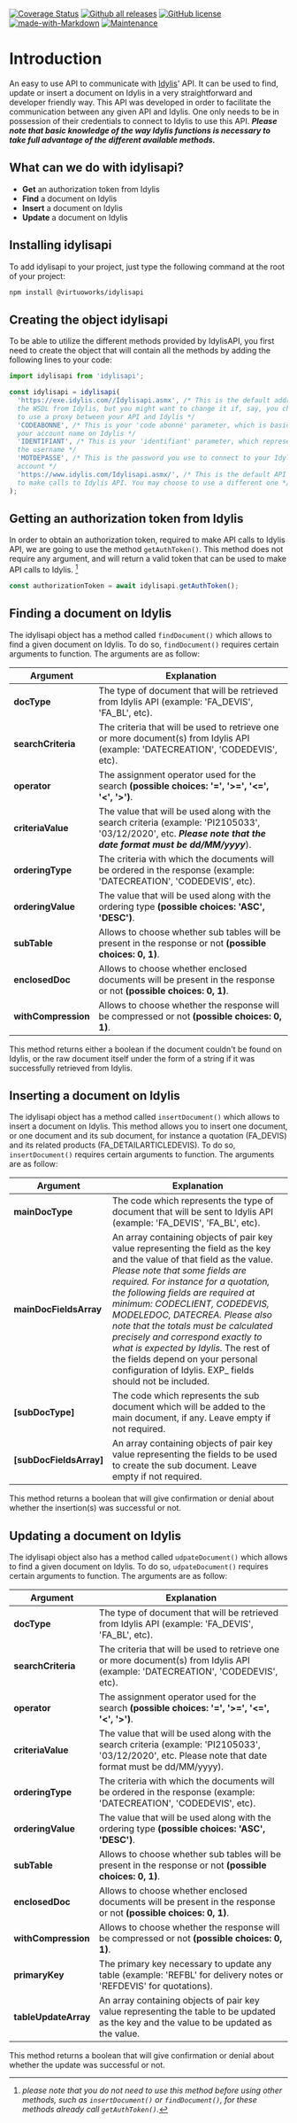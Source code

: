 [![Coverage Status](https://coveralls.io/repos/github/VirtuoWorks/Node/idylisapi/badge.svg?branch=main)](https://coveralls.io/github/VirtuoWorks/Node/idylisapi?branch=main)
[![Github all releases](https://img.shields.io/github/downloads/VirtuoWorks/idylisapi/total.svg)](https://github.com/VirtuoWorks/idylisapi/releases/)
[![GitHub license](https://img.shields.io/github/license/VirtuoWorks/idylisapi.svg)](https://github.com/VirtuoWorks/idylisapi/main/LICENSE)
[![made-with-Markdown](https://img.shields.io/badge/Made%20with-Markdown-1f425f.svg)](http://commonmark.org)
[![Maintenance](https://img.shields.io/badge/Maintained%3F-yes-green.svg)](https://github.com/VirtuoWorks/idylisapi/graphs/commit-activity)

# Introduction
An easy to use API to communicate with [Idylis](https://www.idylis.com/index)' API.
It can be used to find, update or insert a document on Idylis in a very straightforward and developer friendly way.
This API was developed in order to facilitate the communication between any given API and Idylis. 
One only needs to be in possession of their credentials to connect to Idylis to use this API.
_**Please note that basic knowledge of the way Idylis functions is necessary to take full advantage of the different available methods.**_

## What can we do with idylisapi?

- **Get** an authorization token from Idylis
- **Find** a document on Idylis
- **Insert** a document on Idylis
- **Update** a document on Idylis

## Installing idylisapi

To add idylisapi to your project, just type the following command at the root of your project:

```bash
npm install @virtuoworks/idylisapi
```

## Creating the object idylisapi

To be able to utilize the different methods provided by IdylisAPI, you first need to create the object that will contain all the methods by adding the following lines to your code:

```javascript
import idylisapi from 'idylisapi';

const idylisapi = idylisapi(
  'https://exe.idylis.com//Idylisapi.asmx', /* This is the default address to get
  the WSDL from Idylis, but you might want to change it if, say, you choose
  to use a proxy between your API and Idylis */
  'CODEABONNE', /* This is your 'code abonné' parameter, which is basically
  your account name on Idylis */
  'IDENTIFIANT', /* This is your 'identifiant' parameter, which represents
  the username */
  'MOTDEPASSE', /* This is the password you use to connect to your Idylis
  account */
  'https://www.idylis.com/Idylisapi.asmx/', /* This is the default API end point
  to make calls to Idylis API. You may choose to use a different one */
);
```

## Getting an authorization token from Idylis

In order to obtain an authorization token, required to make API calls to Idylis API, we are going to use the method ```getAuthToken()```. This method does not require any argument, and will return a valid token that can be used to make API calls to Idylis. [^1]

```javascript
const authorizationToken = await idylisapi.getAuthToken();
```

[^1]: *please note that you do not need to use this method before using other methods, such as ```insertDocument()``` or ```findDocument()```, for these methods already call ```getAuthToken()```.*

## Finding a document on Idylis

The idylisapi object has a method called ```findDocument()``` which allows to find a given document on Idylis. To do so, ```findDocument()``` requires certain arguments to function. The arguments are as follow:

| Argument | Explanation |
| -------- | ----------- |
| **docType** | The type of document that will be retrieved from Idylis API (example: 'FA_DEVIS', 'FA_BL', etc). |
| **searchCriteria** | The criteria that will be used to retrieve one or more document(s) from Idylis API (example: 'DATECREATION', 'CODEDEVIS', etc). |
| **operator** | The assignment operator used for the search **(possible choices: '=', '>=', '<=', '<', '>')**. |
| **criteriaValue** | The value that will be used along with the search criteria (example: 'PI2105033', '03/12/2020', etc. _**Please note that the date format must be dd/MM/yyyy**_). |
| **orderingType** | The criteria with which the documents will be ordered in the response (example: 'DATECREATION', 'CODEDEVIS', etc). |
| **orderingValue** | The value that will be used along with the ordering type **(possible choices: 'ASC', 'DESC')**. |
| **subTable** | Allows to choose whether sub tables will be present in the response or not **(possible choices: 0, 1)**. |
| **enclosedDoc** | Allows to choose whether enclosed documents will be present in the response or not **(possible choices: 0, 1)**. |
| **withCompression** | Allows to choose whether the response will be compressed or not **(possible choices: 0, 1)**. |

This method returns either a boolean if the document couldn't be found on Idylis, or the raw document itself under the form of a string if it was successfully retrieved from Idylis.

## Inserting a document on Idylis

The idylisapi object has a method called ```insertDocument()``` which allows to insert a document on Idylis. This method allows you to insert one document, or one document and its sub document, for instance a quotation (FA_DEVIS) and its related products (FA_DETAILARTICLEDEVIS).
To do so, ```insertDocument()``` requires certain arguments to function. The arguments are as follow:

| Argument | Explanation |
| -------- | ----------- |
| **mainDocType** | The code which represents the type of document that will be sent to Idylis API (example: 'FA_DEVIS', 'FA_BL', etc). |
| **mainDocFieldsArray** | An array containing objects of pair key value representing the field as the key and the value of that field as the value. _Please note that some fields are required. For instance for a quotation, the following fields are required at minimum: CODECLIENT, CODEDEVIS, MODELEDOC, DATECREA. Please also note that the totals must be calculated precisely and correspond exactly to what is expected by Idylis._ The rest of the fields depend on your personal configuration of Idylis. EXP_ fields should not be included. |
| **[subDocType]** | The code which represents the sub document which will be added to the main document, if any. Leave empty if not required. |
| **[subDocFieldsArray]** | An array containing objects of pair key value representing the fields to be used to create the sub document. Leave empty if not required. |

This method returns a boolean that will give confirmation or denial about whether the insertion(s) was successful or not.

## Updating a document on Idylis

The idylisapi object also has a method called ```udpateDocument()``` which allows to find a given document on Idylis. To do so, ```udpateDocument()``` requires certain arguments to function. The arguments are as follow:

| Argument | Explanation |
| -------- | ----------- |
| **docType** | The type of document that will be retrieved from Idylis API (example: 'FA_DEVIS', 'FA_BL', etc). |
| **searchCriteria** | The criteria that will be used to retrieve one or more document(s) from Idylis API (example: 'DATECREATION', 'CODEDEVIS', etc). |
| **operator** | The assignment operator used for the search **(possible choices: '=', '>=', '<=', '<', '>')**. |
| **criteriaValue** | The value that will be used along with the search criteria (example: 'PI2105033', '03/12/2020', etc. Please note that date format must be dd/MM/yyyy). |
| **orderingType** | The criteria with which the documents will be ordered in the response (example: 'DATECREATION', 'CODEDEVIS', etc). |
| **orderingValue** | The value that will be used along with the ordering type **(possible choices: 'ASC', 'DESC')**. |
| **subTable** | Allows to choose whether sub tables will be present in the response or not **(possible choices: 0, 1)**. |
| **enclosedDoc** | Allows to choose whether enclosed documents will be present in the response or not **(possible choices: 0, 1)**. |
| **withCompression** | Allows to choose whether the response will be compressed or not **(possible choices: 0, 1)**. |
| **primaryKey** | The primary key necessary to update any table (example: 'REFBL' for delivery notes or 'REFDEVIS' for quotations). |
| **tableUpdateArray** | An array containing objects of pair key value representing the table to be updated as the key and the value to be updated as the value. |

This method returns a boolean that will give confirmation or denial about whether the update was successful or not.